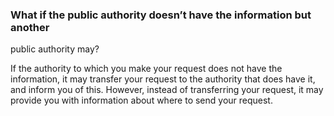 ###  What if the public authority doesn’t have the information but another
public authority may?

If the authority to which you make your request does not have the information,
it may transfer your request to the authority that does have it, and inform
you of this. However, instead of transferring your request, it may provide you
with information about where to send your request.
